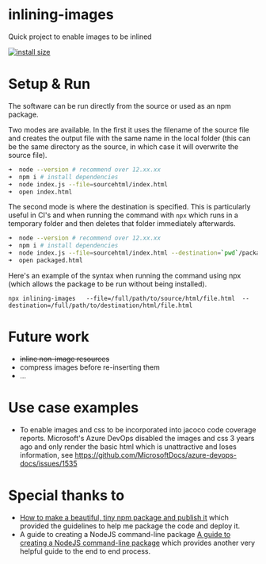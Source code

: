 # inlining-images
Quick project to enable images to be inlined

[![install size](https://packagephobia.com/badge?p=inlining-images)](https://packagephobia.com/result?p=inlining-images)

# Setup & Run
The software can be run directly from the source or used as an npm package.

Two modes are available. In the first it uses the filename of the source file and creates the output file with the same name in the local folder (this can be the same directory as the source, in which case it will overwrite the source file).
```bash
➜  node --version # recommend over 12.xx.xx
➜  npm i # install dependencies
➜  node index.js --file=sourcehtml/index.html
➜  open index.html
```
The second mode is where the destination is specified. This is particularly useful in CI's and when running the command with `npx` which runs in a temporary folder and then deletes that folder immediately afterwards.

```bash
➜  node --version # recommend over 12.xx.xx
➜  npm i # install dependencies
➜  node index.js --file=sourcehtml/index.html --destination=`pwd`/packaged.html
➜  open packaged.html
```
Here's an example of the syntax when running the command using npx (which allows the package to be run without being installed). 
```
npx inlining-images   --file=/full/path/to/source/html/file.html  --destination=/full/path/to/destination/html/file.html
```

# Future work
- ~~inline non-image resources~~
- compress images before re-inserting them
- ...

# Use case examples
- To enable images and css to be incorporated into jacoco code coverage reports. Microsoft's Azure DevOps disabled the images and css 3 years ago and only render the basic html which is unattractive and loses information, see https://github.com/MicrosoftDocs/azure-devops-docs/issues/1535 

# Special thanks to
- [How to make a beautiful, tiny npm package and publish it](https://www.freecodecamp.org/news/how-to-make-a-beautiful-tiny-npm-package-and-publish-it-2881d4307f78/) which provided the guidelines to help me package the code and deploy it.
- A guide to creating a NodeJS command-line package [A guide to creating a NodeJS command-line package](https://medium.com/netscape/a-guide-to-create-a-nodejs-command-line-package-c2166ad0452e) which provides another very helpful guide to the end to end process.
